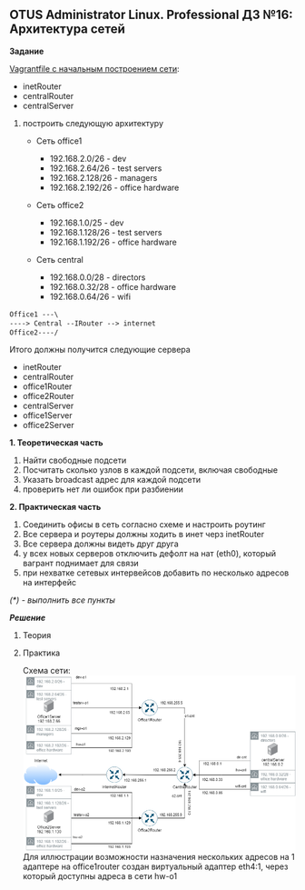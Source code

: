 ## OTUS Administrator Linux. Professional ДЗ №16: Архитектура сетей

**Задание**

[Vagrantfile с начальным построением сети](./Vagrantfile.initial):

- inetRouter
- centralRouter
- centralServer

1. построить следующую архитектуру

   - Сеть office1

     - 192.168.2.0/26 - dev
     - 192.168.2.64/26 - test servers
     - 192.168.2.128/26 - managers
     - 192.168.2.192/26 - office hardware

   - Сеть office2

     - 192.168.1.0/25 - dev
     - 192.168.1.128/26 - test servers
     - 192.168.1.192/26 - office hardware

   - Сеть central
     - 192.168.0.0/28 - directors
     - 192.168.0.32/28 - office hardware
     - 192.168.0.64/26 - wifi

```
Office1 ---\
----> Central --IRouter --> internet
Office2----/
```

Итого должны получится следующие сервера

- inetRouter
- centralRouter
- office1Router
- office2Router
- centralServer
- office1Server
- office2Server

**1. Теоретическая часть**

1. Найти свободные подсети
2. Посчитать сколько узлов в каждой подсети, включая свободные
3. Указать broadcast адрес для каждой подсети
4. проверить нет ли ошибок при разбиении

**2. Практическая часть**

1. Соединить офисы в сеть согласно схеме и настроить роутинг
2. Все сервера и роутеры должны ходить в инет черз inetRouter
3. Все сервера должны видеть друг друга
4. у всех новых серверов отключить дефолт на нат (eth0), который вагрант поднимает для связи
5. при нехватке сетевых интервейсов добавить по несколько адресов на интерфейс

_(\*) - выполнить все пункты_

**_Решение_**

1. Теория
2. Практика

   Схема сети:
   ![скриншот схемы](./hw16.png)
   Для иллюстрации возможности назначения нескольких адресов на 1 адаптере на office1router создан виртуальный адаптер eth4:1, через который доступны адреса в сети hw-o1
